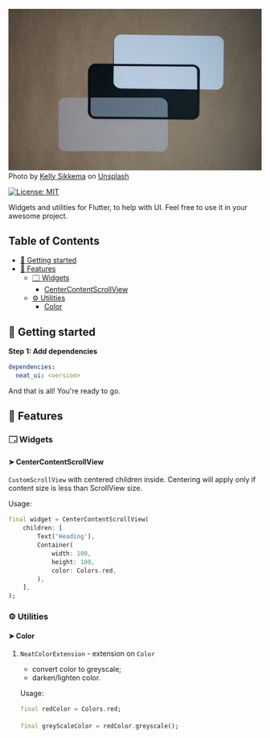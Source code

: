 ![Tux, the Linux mascot](/doc/impression.jpg "UI matters...")
Photo by <a href="https://unsplash.com/@kellysikkema?utm_content=creditCopyText&utm_medium=referral&utm_source=unsplash">Kelly Sikkema</a> on <a href="https://unsplash.com/photos/a-couple-of-white-and-black-coasters-on-a-brown-surface-QO1-uXSrkAM?utm_content=creditCopyText&utm_medium=referral&utm_source=unsplash">Unsplash</a>

[![License: MIT](https://img.shields.io/badge/License-MIT-yellow.svg)](https://opensource.org/licenses/MIT)

Widgets and utilities for Flutter, to help with UI.
Feel free to use it in your awesome project.

## Table of Contents
- [🚀 Getting started](#🚀-getting-started)
- [🌟 Features](#🌟-features)
    - [🗔 Widgets](#🗔-widgets)
        - [CenterContentScrollView](#➤-centercontentscrollview)
    - [⚙️ Utilities](#⚙️-utilities)
        - [Color](#➤-color)

## 🚀 Getting started

**Step 1: Add dependencies**

```yaml
dependencies:
  neat_ui: <version>
```
And that is all! You're ready to go.

## 🌟 Features

### 🗔 Widgets

#### ➤ CenterContentScrollView
`CustomScrollView` with centered children inside. Centering will apply only if content size is less than ScrollView size.

Usage: 
```dart
final widget = CenterContentScrollView(
    children: [
        Text('Heading'),
        Container(
            width: 100,
            height: 100,
            color: Colors.red,
        ),
    ],
);
```


### ⚙️ Utilities

#### ➤ Color
1. `NeatColorExtension` - extension on `Color`
    - convert color to greyscale;
    - darken/lighten color.

    Usage: 
    ```dart
    final redColor = Colors.red;

    final greyScaleColor = redColor.greyscale();
    ```
